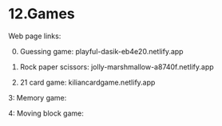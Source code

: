 # 12.Games


Web page links: 

0. Guessing game: playful-dasik-eb4e20.netlify.app

1. Rock paper scissors: jolly-marshmallow-a8740f.netlify.app
2. 21 card game: kiliancardgame.netlify.app

3: Memory game: 

4: Moving block game: